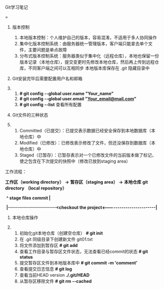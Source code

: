 Git学习笔记

=

1. 版本控制
   1. 本地版本控制：个人维护自己的版本，容易混淆，不适用于多人协同操作
   2. 集中化版本控制系统：由服务器统一管理版本，客户端只能拿去单个文件，主要问题是单点故障
   3. 分布式版本控制系统：服务器类似于集中化（远程仓库），本地也保留一份版本记录（本地仓库），提交变更时先修改本地仓库，然后再上传到远程仓库，不同客户端之间可以互相同步
      本地版本库保存在 .git 隐藏目录中
       

1. Git安装完毕后需要配置用户名和邮箱

2. 1. **#      git config --global user.name "Your_name"**
   2. **#      git config --global user.email "Your_email@mail.com"**
   3. **# git config --list**           查看所有配置

3. Git文件的三种状态
              

4. 1. Committed（已提交）：已提交表示数据已经安全保存到本地数据库（本地仓库）中
   2. Modified（已修改）：已修改表示修改了文件，但还没保存到数据库（本地仓库）中
   3. Staged（已暂存）：已暂存表示对一个已修改文件的当前版本做了标记，使之包含在下次提交的快照中（修改已放到staging area）

 

工作流程：

**工作区（****working directory****）**  **->**  **暂存区（****staging area****）**  **->**  **本地仓库** **git directory** **（****local repository****）**

​       **^     stage files           commit            |**

​       **|------------------------<checkout the project<------------------------|**

1. 本地仓库操作

2. 1. 初始化git本地仓库（创建空仓库）
                  **# git init**
   2. 在 .git 同级目录下创建新文件 git01.txt
   3. 将文件添加到暂存区
                  **# git add <path>**
   4. 查看工作目录与暂存区文件状态，无法查看已经commit的状态
                  **# git status**
   5. 提交暂存区文件到本地版本库中
                  **# git commit -m 'comment'**
   6. 查看提交日志信息
                  **# git log**
   7. 查看当前HEAD version **./.git/HEAD**
   8. 从暂存区移除文件
                  **# git rm --cached <file>**
                   